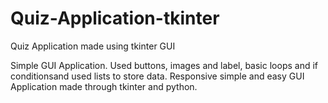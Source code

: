 # Quiz-Application-tkinter
Quiz Application made using tkinter GUI 

Simple GUI Application.
Used buttons, images and label, basic loops and if conditionsand used lists to store data.
Responsive simple and easy GUI Application made through tkinter and python.

